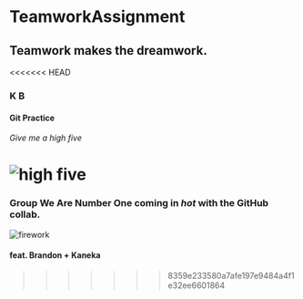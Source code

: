 ﻿# TeamworkAssignment
## Teamwork makes the dreamwork.
<<<<<<< HEAD
### K  B
#### Git Practice

_Give me a high five_

![high five](https://wonderopolis.org/wp-content/uploads/2012/04/High-Five_shutterstock_11689066.jpg)
=======
### Group We Are Number One coming in _hot_ with the GitHub collab.
![firework](https://upload.wikimedia.org/wikipedia/commons/2/20/Ignis_Brunensis_Grandfinale_2007.jpg)
#### feat. Brandon + Kaneka
>>>>>>> 8359e233580a7afe197e9484a4f1e32ee6601864
